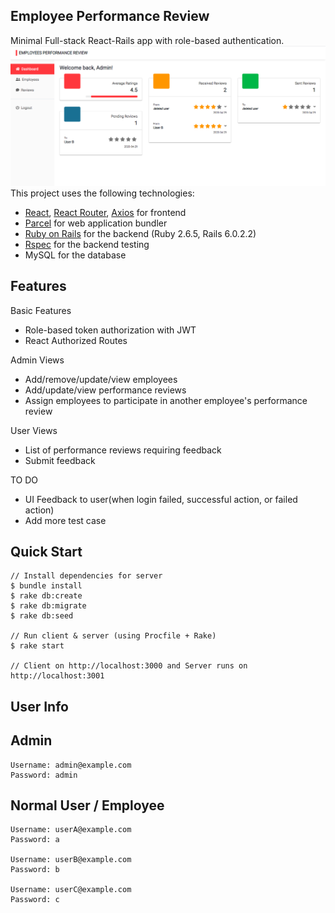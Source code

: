 ## Employee Performance Review
Minimal Full-stack React-Rails app with role-based authentication.
![](public/images/ss1.png)
This project uses the following technologies:

- [React](https://reactjs.org), [React Router](https://reacttraining.com/react-router/), [Axios](https://github.com/axios/axios) for frontend
- [Parcel](https://parceljs.org/) for web application bundler
- [Ruby on Rails](https://rubyonrails.org/) for the backend (Ruby 2.6.5, Rails 6.0.2.2)
- [Rspec](https://github.com/rspec/rspec-rails) for the backend testing
- MySQL for the database

## Features
Basic Features
- Role-based token authorization with JWT
- React Authorized Routes

Admin Views
- Add/remove/update/view employees
- Add/update/view performance reviews
- Assign employees to participate in another employee's performance review

User Views
- List of performance reviews requiring feedback
- Submit feedback

TO DO
- UI Feedback to user(when login failed, successful action, or failed action)
- Add more test case

## Quick Start

```rails
// Install dependencies for server
$ bundle install
$ rake db:create
$ rake db:migrate
$ rake db:seed

// Run client & server (using Procfile + Rake)
$ rake start

// Client on http://localhost:3000 and Server runs on http://localhost:3001
```


## User Info
## Admin
```
Username: admin@example.com
Password: admin
```
## Normal User / Employee
```
Username: userA@example.com
Password: a

Username: userB@example.com
Password: b

Username: userC@example.com
Password: c
```
